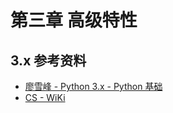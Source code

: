 # 第三章 高级特性



## 3.x 参考资料

* [廖雪峰 - Python 3.x - Python 基础](https://www.liaoxuefeng.com/wiki/1016959663602400/1017269809315232)
* [CS - WiKi](https://veal98.github.io/CS-Wiki/#/人工智能/Python/Python入门学习笔记/3-高级特性)



<script src="https://libs.baidu.com/jquery/2.0.0/jquery.min.js"></script>
<script>
    var appID="qOiYH1wRQp2lc9WKdVxy0XRf-MdYXbMMI";
    var appKEY="mT7wpbpNvYbQPYNGLF7xABQ1";
var placeholder1="Demo页密码：123456";
      var per=2;
      var lazy=1;
      var slanguage="zh";
      var bgimg="https://cdn.jsdelivr.net/gh/drew233/cdn/20200409110727.webp";
      var atemoji_array={
            huaji: "https://cdn.jsdelivr.net/gh/moezx/cdn@3.1.9/img/Sakura/images/smilies/icon_huaji.gif",
            baiyan:"https://cdn.jsdelivr.net/gh/Artitalk/Artitalk-emoji/baiyan.png",
            bishi:"https://cdn.jsdelivr.net/gh/Artitalk/Artitalk-emoji/bishi.png",
            bizui:"https://cdn.jsdelivr.net/gh/Artitalk/Artitalk-emoji/bizui.png",
            chan:"https://cdn.jsdelivr.net/gh/Artitalk/Artitalk-emoji/chan.png"
      }
</script>
<div id="artitalk_main"></div>
<script type="text/javascript" src="https://unpkg.com/artitalk"></script>











